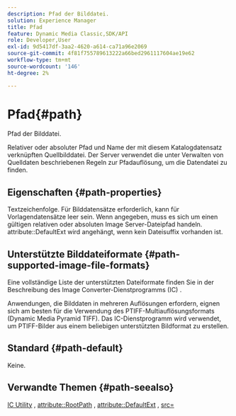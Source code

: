 ```yaml
---
description: Pfad der Bilddatei.
solution: Experience Manager
title: Pfad
feature: Dynamic Media Classic,SDK/API
role: Developer,User
exl-id: 9d5417df-3aa2-4620-a614-ca71a96e2069
source-git-commit: 4f81f755789613222a66bed2961117604ae19e62
workflow-type: tm+mt
source-wordcount: '146'
ht-degree: 2%

---
```


# Pfad{#path}

Pfad der Bilddatei.

Relativer oder absoluter Pfad und Name der mit diesem Katalogdatensatz verknüpften Quellbilddatei. Der Server verwendet die unter Verwalten von Quelldaten beschriebenen Regeln zur Pfadauflösung, um die Datendatei zu finden.

## Eigenschaften {#path-properties}

Textzeichenfolge. Für Bilddatensätze erforderlich, kann für Vorlagendatensätze leer sein. Wenn angegeben, muss es sich um einen gültigen relativen oder absoluten Image Server-Dateipfad handeln. attribute::DefaultExt wird angehängt, wenn kein Dateisuffix vorhanden ist.

## Unterstützte Bilddateiformate {#path-supported-image-file-formats}

Eine vollständige Liste der unterstützten Dateiformate finden Sie in der Beschreibung des Image Converter-Dienstprogramms (IC) .

Anwendungen, die Bilddaten in mehreren Auflösungen erfordern, eignen sich am besten für die Verwendung des PTIFF-Multiauflösungsformats (Dynamic Media Pyramid TIFF). Das IC-Dienstprogramm wird verwendet, um PTIFF-Bilder aus einem beliebigen unterstützten Bildformat zu erstellen.

## Standard {#path-default}

Keine.

## Verwandte Themen {#path-seealso}

[IC Utility](/help/aem-is-ir-api/is-api/is-utils/utilities/r-ic.md) , [attribute::RootPath](/help/aem-is-ir-api/is-api/image-catalog/image-serving-api-ref/c-image-catalog-reference/c-attributes-reference/r-rootpath.md) , [attribute::DefaultExt](/help/aem-is-ir-api/is-api/image-catalog/image-serving-api-ref/c-image-catalog-reference/c-attributes-reference/r-defaultext.md) , [src=](/help/aem-is-ir-api/is-api/http-ref/image-serving-api-ref/c-http-protocol-reference/c-command-reference/r-src.md)

<!-- [attribute::LowerCasePaths]() -->
